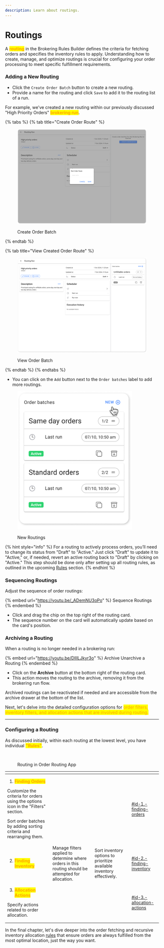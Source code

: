 ```yaml
---
description: Learn about routings.
---
```


# Routings

A <mark style="color:orange;">**routing**</mark> in the Brokering Rules Builder defines the criteria for fetching orders and specifies the inventory rules to apply. Understanding how to create, manage, and optimize routings is crucial for configuring your order processing to meet specific fulfillment requirements.

### Adding a New Routing

* Click the `Create Order Batch` button to create a new routing.
* Provide a name for the routing and click `Save` to add it to the routing list of a run.

For example, we’ve created a new routing within our previously discussed "High Priority Orders" <mark style="color:orange;">**brokering run**</mark>.

{% tabs %}
{% tab title="Create Order Route" %}
<figure><img src="../.gitbook/assets/New Routing.png" alt=""><figcaption><p>Create Order Batch</p></figcaption></figure>
{% endtab %}

{% tab title="View Created Order Route" %}
<figure><img src="../.gitbook/assets/Order Batch.png" alt=""><figcaption><p>View Order Batch</p></figcaption></figure>
{% endtab %}
{% endtabs %}

* You can click on the `Add` button next to the `Order batches` label to add more routings.

<figure><img src="../.gitbook/assets/Order Batches.png" alt="" width="375"><figcaption><p>New Routings</p></figcaption></figure>

{% hint style="info" %}
For a routing to actively process orders, you’ll need to change its status from "Draft" to "Active." Just click "Draft" to update it to "Active," or, if needed, revert an active routing back to "Draft" by clicking on "Active." This step should be done only after setting up all routing rules, as outlined in the upcoming [Rules](rules.md) section.
{% endhint %}

### Sequencing Routings

Adjust the sequence of order routings:

{% embed url="https://youtu.be/_ADemNU3oPo" %}
Sequence Routings
{% endembed %}

* Click and drag the chip on the top right of the routing card.
* The sequence number on the card will automatically update based on the card's position.

### Archiving a Routing

When a routing is no longer needed in a brokering run:

{% embed url="https://youtu.be/DIllLJkyr3o" %}
Archive Unarchive a Routing
{% endembed %}

* Click on the **Archive** button at the bottom right of the routing card.
* This action moves the routing to the archive, removing it from the brokering run flow.

Archived routings can be reactivated if needed and are accessible from the archive drawer at the bottom of the list.

Next, let's delve into the detailed configuration options for <mark style="color:orange;">order filters, inventory filters, and allocation actions that are involved during routing.</mark>

***

### Configuring a Routing

As discussed initially, within each routing at the lowest level, you have individual <mark style="color:orange;">**"Rules"**</mark>.

<figure><img src="../.gitbook/assets/Routings.png" alt=""><figcaption><p>Routing in Order Routing App</p></figcaption></figure>

<table data-view="cards"><thead><tr><th></th><th></th><th></th><th data-hidden data-card-target data-type="content-ref"></th></tr></thead><tbody><tr><td><ol><li><mark style="color:orange;"><strong>Finding Orders</strong></mark></li></ol><p>Customize the criteria for orders using the options icon in the "Filters" section.</p><p>Sort order batches by adding sorting criteria and rearranging them.</p></td><td></td><td></td><td><a href="rules.md#id-1.-finding-orders">#id-1.-finding-orders</a></td></tr><tr><td><ol start="2"><li><mark style="color:orange;"><strong>Finding Inventory</strong></mark></li></ol></td><td>Manage filters applied to determine where orders in this routing should be attempted for allocation.</td><td>Sort inventory options to prioritize available inventory effectively.</td><td><a href="rules.md#id-2.-finding-inventory">#id-2.-finding-inventory</a></td></tr><tr><td><ol start="3"><li><mark style="color:orange;"><strong>Allocation Actions</strong></mark></li></ol><p>Specify actions related to order allocation.</p></td><td></td><td></td><td><a href="rules.md#id-3.-allocation-actions">#id-3.-allocation-actions</a></td></tr></tbody></table>

In the final chapter, let's dive deeper into the order fetching and recursive inventory allocation [rules](rules.md) that ensure orders are always fulfilled from the most optimal location, just the way you want.
